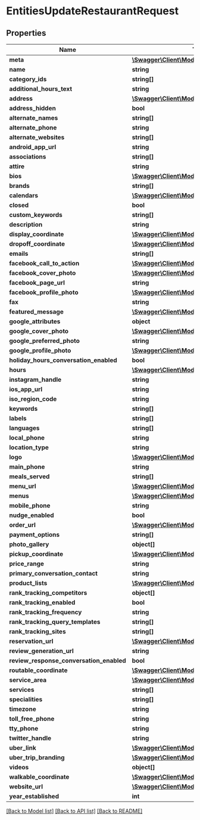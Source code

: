 # EntitiesUpdateRestaurantRequest

## Properties
Name | Type | Description | Notes
------------ | ------------- | ------------- | -------------
**meta** | [**\Swagger\Client\Model\Meta**](Meta.md) |  | 
**name** | **string** |  | 
**category_ids** | **string[]** |  | 
**additional_hours_text** | **string** |  | 
**address** | [**\Swagger\Client\Model\Address**](Address.md) |  | 
**address_hidden** | **bool** |  | 
**alternate_names** | **string[]** |  | 
**alternate_phone** | **string** |  | 
**alternate_websites** | **string[]** |  | 
**android_app_url** | **string** |  | 
**associations** | **string[]** |  | 
**attire** | **string** |  | 
**bios** | [**\Swagger\Client\Model\Bios**](Bios.md) |  | 
**brands** | **string[]** |  | 
**calendars** | [**\Swagger\Client\Model\Calendars**](Calendars.md) |  | 
**closed** | **bool** |  | 
**custom_keywords** | **string[]** |  | 
**description** | **string** |  | 
**display_coordinate** | [**\Swagger\Client\Model\DisplayCoordinate**](DisplayCoordinate.md) |  | 
**dropoff_coordinate** | [**\Swagger\Client\Model\DropoffCoordinate**](DropoffCoordinate.md) |  | 
**emails** | **string[]** |  | 
**facebook_call_to_action** | [**\Swagger\Client\Model\FacebookCallToAction**](FacebookCallToAction.md) |  | 
**facebook_cover_photo** | [**\Swagger\Client\Model\FacebookCoverPhoto**](FacebookCoverPhoto.md) |  | 
**facebook_page_url** | **string** |  | 
**facebook_profile_photo** | [**\Swagger\Client\Model\FacebookProfilePhoto**](FacebookProfilePhoto.md) |  | 
**fax** | **string** |  | 
**featured_message** | [**\Swagger\Client\Model\FeaturedMessage**](FeaturedMessage.md) |  | 
**google_attributes** | **object** |  | 
**google_cover_photo** | [**\Swagger\Client\Model\GoogleCoverPhoto**](GoogleCoverPhoto.md) |  | 
**google_preferred_photo** | **string** |  | 
**google_profile_photo** | [**\Swagger\Client\Model\GoogleProfilePhoto**](GoogleProfilePhoto.md) |  | 
**holiday_hours_conversation_enabled** | **bool** |  | 
**hours** | [**\Swagger\Client\Model\Hours**](Hours.md) |  | 
**instagram_handle** | **string** |  | 
**ios_app_url** | **string** |  | 
**iso_region_code** | **string** |  | 
**keywords** | **string[]** |  | 
**labels** | **string[]** |  | 
**languages** | **string[]** |  | 
**local_phone** | **string** |  | 
**location_type** | **string** |  | 
**logo** | [**\Swagger\Client\Model\Logo**](Logo.md) |  | 
**main_phone** | **string** |  | 
**meals_served** | **string[]** |  | 
**menu_url** | [**\Swagger\Client\Model\MenuUrl**](MenuUrl.md) |  | 
**menus** | [**\Swagger\Client\Model\Menus**](Menus.md) |  | 
**mobile_phone** | **string** |  | 
**nudge_enabled** | **bool** |  | 
**order_url** | [**\Swagger\Client\Model\OrderUrl**](OrderUrl.md) |  | 
**payment_options** | **string[]** |  | 
**photo_gallery** | **object[]** |  | 
**pickup_coordinate** | [**\Swagger\Client\Model\PickupCoordinate**](PickupCoordinate.md) |  | 
**price_range** | **string** |  | 
**primary_conversation_contact** | **string** |  | 
**product_lists** | [**\Swagger\Client\Model\ProductLists**](ProductLists.md) |  | 
**rank_tracking_competitors** | **object[]** |  | 
**rank_tracking_enabled** | **bool** |  | 
**rank_tracking_frequency** | **string** |  | 
**rank_tracking_query_templates** | **string[]** |  | 
**rank_tracking_sites** | **string[]** |  | 
**reservation_url** | [**\Swagger\Client\Model\ReservationUrl**](ReservationUrl.md) |  | 
**review_generation_url** | **string** |  | 
**review_response_conversation_enabled** | **bool** |  | 
**routable_coordinate** | [**\Swagger\Client\Model\RoutableCoordinate**](RoutableCoordinate.md) |  | 
**service_area** | [**\Swagger\Client\Model\ServiceArea**](ServiceArea.md) |  | 
**services** | **string[]** |  | 
**specialities** | **string[]** |  | 
**timezone** | **string** |  | 
**toll_free_phone** | **string** |  | 
**tty_phone** | **string** |  | 
**twitter_handle** | **string** |  | 
**uber_link** | [**\Swagger\Client\Model\UberLink**](UberLink.md) |  | 
**uber_trip_branding** | [**\Swagger\Client\Model\UberTripBranding**](UberTripBranding.md) |  | 
**videos** | **object[]** |  | 
**walkable_coordinate** | [**\Swagger\Client\Model\WalkableCoordinate**](WalkableCoordinate.md) |  | 
**website_url** | [**\Swagger\Client\Model\WebsiteUrl**](WebsiteUrl.md) |  | 
**year_established** | **int** |  | 

[[Back to Model list]](../README.md#documentation-for-models) [[Back to API list]](../README.md#documentation-for-api-endpoints) [[Back to README]](../README.md)


